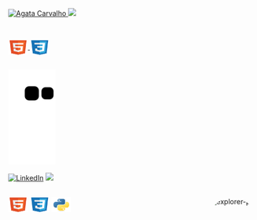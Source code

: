 <div style="display: inline-block;">
<a href="https://github.com/code-explorer73">
<img width="49%" height="195px" src="https://github-readme-stats.vercel.app/api?username=code-explorer73&show_icons=true&count_private=true&hide_border=true&title_color=43BFC7&icon_color=43BFC7&text_color=43BFC7&bg_color=000000" alt="Agata Carvalho" />
</div>
 <div style="display: inline-block;">
  <a href="https://github.com/code-explorer73>
  <img height="120em" src="https://github-readme-stats.vercel.app/api?username=code-explorer73&show_icons=true&theme=dracula&include_all_commits=true&count_private=true"/>
  <img height="120em" src="https://github-readme-stats.vercel.app/api/top-langs/?username=code-explorer73&layout=compact&langs_count=7&theme=dark"/>
</div>
 

##

<div style="display: inline_block"><br>
  <img align="center" alt="Agata-HTML" height="30" width="40" src="https://raw.githubusercontent.com/devicons/devicon/master/icons/html5/html5-original.svg">
  <img align="center" alt="Agata-CSS" height="30" width="40" src="https://raw.githubusercontent.com/devicons/devicon/master/icons/css3/css3-original.svg">
</div>

##
![Snake animation](https://github.com/code-explorer73/code-explorer73/blob/output/github-contribution-grid-snake.svg)

<div>

[![LinkedIn](https://img.shields.io/badge/LinkedIn-0077B5?style=for-the-badge&logo=linkedin&logoColor=white)](https://www.linkedin.com/in/agatacarvalho/) <a href = "mailto:agata.carvalho@etec.sp.gov.br"><img src="https://img.shields.io/badge/-Gmail-%23333?style=for-the-badge&logo=gmail&logoColor=white" target="_blank"></a>
</div>

 
 <div style="display: inline_block"><br>
  <img align="center" alt="explorer-HTML" height="30" width="40" src="https://raw.githubusercontent.com/devicons/devicon/master/icons/html5/html5-original.svg">
  <img align="center" alt="explorer-CSS" height="30" width="40" src="https://raw.githubusercontent.com/devicons/devicon/master/icons/css3/css3-original.svg">
  <img align="center" alt="explorer-Python" height="30" width="40" src="https://raw.githubusercontent.com/devicons/devicon/master/icons/python/python-original.svg">
  <img align="right" alt="explorer-pic" height="150" style="border-radius:50px;"
</div>
